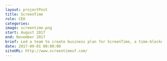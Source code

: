 ```yaml
---
layout: projectPost
title: ScreenTime
role: CEO
categories:
image: screentime.png
start: August 2017
end: November 2017
brief: Led a team to create business plan for ScreenTime, a time-blocked video conferencing platform marketplace connecting content creators to their supporters
date: 2017-09-01 00:00:00
siteURL: http://www.screentimeuf.com/
---
```


